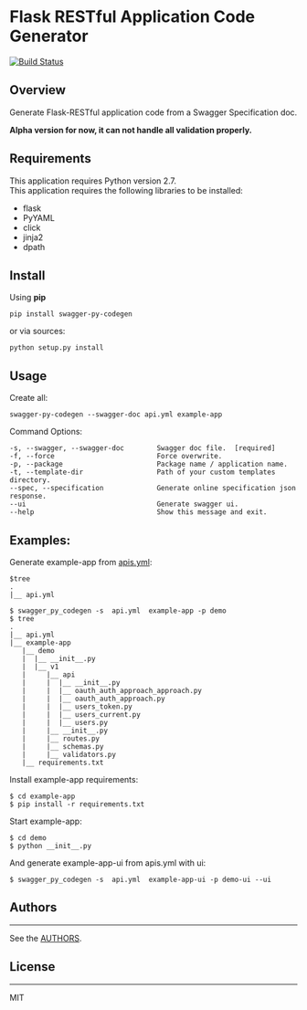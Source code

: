 # Flask RESTful Application Code Generator

[![Build Status](https://travis-ci.org/guokr/swagger-py-codegen.svg)](https://travis-ci.org/guokr/swagger-py-codegen)

## Overview

Generate Flask-RESTful application code from a Swagger Specification doc.

**Alpha version for now, it can not handle all validation properly.**


## Requirements

This application requires Python version 2.7.   
This application requires the following libraries to be installed:
  * flask
  * PyYAML
  * click
  * jinja2
  * dpath


## Install

Using **pip**

    pip install swagger-py-codegen

or via sources:
    
    python setup.py install


## Usage

Create all:

```
swagger-py-codegen --swagger-doc api.yml example-app
```

Command Options:

    -s, --swagger, --swagger-doc        Swagger doc file.  [required]
    -f, --force                         Force overwrite.
    -p, --package                       Package name / application name.
    -t, --template-dir                  Path of your custom templates directory.
    --spec, --specification             Generate online specification json response.
    --ui                                Generate swagger ui.
    --help                              Show this message and exit.

## Examples:

Generate example-app from [apis.yml](https://github.com/guokr/swagger-py-codegen/blob/master/api.yml "Title"):  

    $tree
	.
	|__ api.yml

    $ swagger_py_codegen -s  api.yml  example-app -p demo
    $ tree
	.
	|__ api.yml
	|__ example-app
	   |__ demo
	   |  |__ __init__.py
	   |  |__ v1
	   |     |__ api
	   |     |  |__ __init__.py
	   |     |  |__ oauth_auth_approach_approach.py
	   |     |  |__ oauth_auth_approach.py
	   |     |  |__ users_token.py
	   |     |  |__ users_current.py
	   |     |  |__ users.py
	   |     |__ __init__.py
	   |     |__ routes.py
	   |     |__ schemas.py
	   |     |__ validators.py
	   |__ requirements.txt
	
Install example-app requirements: 

    $ cd example-app
    $ pip install -r requirements.txt

Start example-app: 

    $ cd demo
    $ python __init__.py

And generate example-app-ui from apis.yml with ui:   

    $ swagger_py_codegen -s  api.yml  example-app-ui -p demo-ui --ui

## Authors
--------
See the [AUTHORS](https://github.com/guokr/swagger-py-codegen/blob/master/AUTHORS "Title").


## License
--------
MIT 
